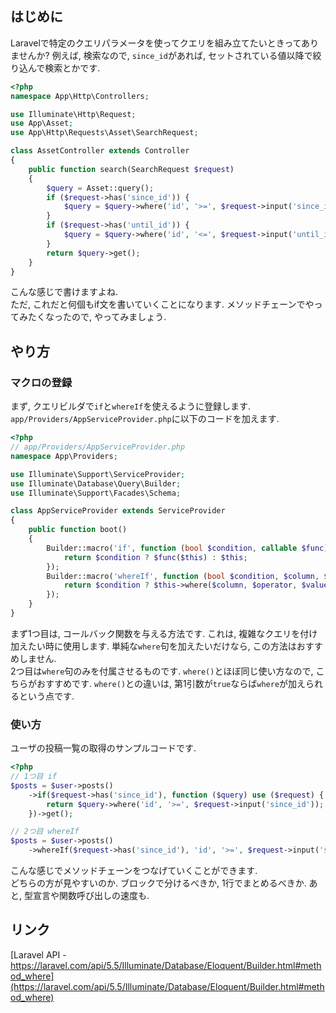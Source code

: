 ## はじめに
Laravelで特定のクエリパラメータを使ってクエリを組み立てたいときってありませんか? 例えば, 検索なので, `since_id`があれば, セットされている値以降で絞り込んで検索とかです.
```php
<?php
namespace App\Http\Controllers;

use Illuminate\Http\Request;
use App\Asset;
use App\Http\Requests\Asset\SearchRequest;

class AssetController extends Controller
{
    public function search(SearchRequest $request)
    {
        $query = Asset::query();
        if ($request->has('since_id')) {
            $query = $query->where('id', '>=', $request->input('since_id'));
        }
        if ($request->has('until_id')) {
            $query = $query->where('id', '<=', $request->input('until_id'));
        }
        return $query->get();
    }
}
```
こんな感じで書けますよね.  
ただ, これだと何個もif文を書いていくことになります. メソッドチェーンでやってみたくなったので, やってみましょう.

## やり方
### マクロの登録
まず, クエリビルダで`if`と`whereIf`を使えるように登録します. `app/Providers/AppServiceProvider.php`に以下のコードを加えます.
```php
<?php
// app/Providers/AppServiceProvider.php
namespace App\Providers;

use Illuminate\Support\ServiceProvider;
use Illuminate\Database\Query\Builder;
use Illuminate\Support\Facades\Schema;

class AppServiceProvider extends ServiceProvider
{
    public function boot()
    {
        Builder::macro('if', function (bool $condition, callable $func) {
            return $condition ? $func($this) : $this;
        });
        Builder::macro('whereIf', function (bool $condition, $column, $operator = null, $value = null, $boolean = 'and') {
            return $condition ? $this->where($column, $operator, $value, $boolean) : $this;
        });
    }
}
```

まず1つ目は, コールバック関数を与える方法です. これは, 複雑なクエリを付け加えたい時に使用します. 単純な`where`句を加えたいだけなら, この方法はおすすめしません.  
2つ目は`where`句のみを付属させるものです. `where()`とほぼ同じ使い方なので, こちらがおすすめです. `where()`との違いは, 第1引数が`true`ならば`where`が加えられるという点です.

### 使い方
ユーザの投稿一覧の取得のサンプルコードです.
```php
<?php
// 1つ目 if
$posts = $user->posts()
    ->if($request->has('since_id'), function ($query) use ($request) {
        return $query->where('id', '>=', $request->input('since_id'));
    })->get();

// 2つ目 whereIf
$posts = $user->posts()
    ->whereIf($request->has('since_id'), 'id', '>=', $request->input('since_id'));
```
こんな感じでメソッドチェーンをつなげていくことができます.  
どちらの方が見やすいのか. ブロックで分けるべきか, 1行でまとめるべきか. あと, 型宣言や関数呼び出しの速度も.

## リンク
[Laravel API - https://laravel.com/api/5.5/Illuminate/Database/Eloquent/Builder.html#method_where](https://laravel.com/api/5.5/Illuminate/Database/Eloquent/Builder.html#method_where)
